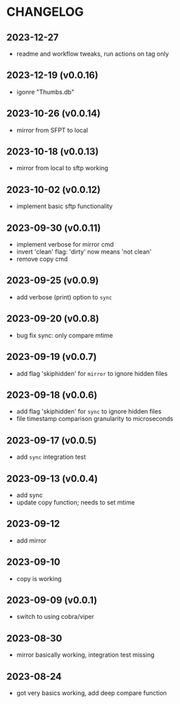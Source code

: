 # CHANGELOG

## 2023-12-27

- readme and workflow tweaks, run actions on tag only

## 2023-12-19 (v0.0.16)

- igonre "Thumbs.db"

## 2023-10-26 (v0.0.14)

- mirror from SFPT to local

## 2023-10-18 (v0.0.13)

- mirror from local to sftp working

## 2023-10-02 (v0.0.12)

- implement basic sftp functionality

## 2023-09-30 (v0.0.11)

- implement verbose for mirror cmd
- invert 'clean' flag: 'dirty' now means 'not clean'
- remove copy cmd

## 2023-09-25 (v0.0.9)

- add verbose (print) option to `sync`

## 2023-09-20 (v0.0.8)

- bug fix sync: only compare mtime

## 2023-09-19 (v0.0.7)

- add flag 'skiphidden' for `mirror` to ignore hidden files

## 2023-09-18 (v0.0.6)

- add flag 'skiphidden' for `sync` to ignore hidden files
- file timestamp comparison granularity to microseconds

## 2023-09-17 (v0.0.5)

- add `sync` integration test

## 2023-09-13 (v0.0.4)

- add sync
- update copy function; needs to set mtime

## 2023-09-12

- add mirror

## 2023-09-10

- copy is working

## 2023-09-09 (v0.0.1)

- switch to using cobra/viper

## 2023-08-30

- mirror basically working, integration test missing

## 2023-08-24

- got very basics working, add deep compare function
